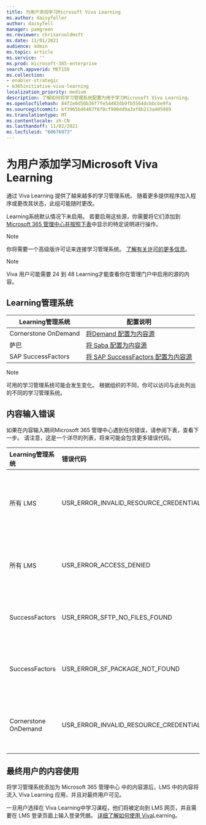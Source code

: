 ```yaml
---
title: 为用户添加学习Microsoft Viva Learning
ms.author: daisyfeller
author: daisyfell
manager: pamgreen
ms.reviewer: chrisarnoldmsft
ms.date: 11/01/2021
audience: admin
ms.topic: article
ms.service: ''
ms.prod: microsoft-365-enterprise
search.appverid: MET150
ms.collection:
- enabler-strategic
- m365initiative-viva-learning
localization_priority: medium
description: 了解如何将学习管理系统配置为用于学习Microsoft Viva Learning。
ms.openlocfilehash: 84f2e0d50b36f7fe54d82db9fb5564dcbbcbe9fa
ms.sourcegitcommit: bf3965b46487f6f8cf900dd9a3af8b213a405989
ms.translationtype: MT
ms.contentlocale: zh-CN
ms.lasthandoff: 11/02/2021
ms.locfileid: "60676973"
---
```

# <a name="add-learning-management-systems-for-microsoft-viva-learning"></a>为用户添加学习Microsoft Viva Learning

通过 Viva Learning 提供了越来越多的学习管理系统。 随着更多提供程序加入程序或更改其状态，此组可能随时更改。

Learning系统默认情况下未启用。 若要启用这些源，你需要将它们添加到[Microsoft 365 管理中心并按照下表](content-sources-365-admin-center.md#configure-settings-for-the-learning-content-sources)中显示的特定说明进行操作。

>[!NOTE]
>你将需要一个高级版许可证来连接学习管理系统。 [了解有关许可的更多信息](https://www.microsoft.com/microsoft-viva/learning)。

>[!NOTE]
>Viva 用户可能需要 24 到 48 Learning才能查看你在管理门户中启用的源的内容。

## <a name="learning-management-systems"></a>Learning管理系统

|Learning管理系统  |配置说明  |
|---------|---------|
|Cornerstone OnDemand |[将Demand 配置为内容源](configure-cornerstone-content-source.md)         |
|萨巴    |[将 Saba 配置为内容源](configure-saba-content-source.md)         |
|SAP SuccessFactors   |[将 SAP SuccessFactors 配置为内容源](configure-successfactors-content-source.md)         |

>[!NOTE]
>可用的学习管理系统可能会发生变化。 根据组织的不同，你可以访问与此处列出的不同的学习管理系统。

## <a name="content-ingestion-errors"></a>内容输入错误

如果在内容输入期间Microsoft 365 管理中心遇到任何错误，请参阅下表，查看下一步。 请注意，这是一个详尽的列表，将来可能会包含更多错误代码。

|Learning管理系统 |错误代码 |错误代码说明 |
|:----------------|:----------|:----------------------|
|所有 LMS |USR_ERROR_INVALID_RESOURCE_CREDENTIALS |提供的身份验证凭据无效。 请确保输入正确的凭据。 有关更多详细信息，请联系 Microsoft 客户支持部门。 |
|所有 LMS |USR_ERROR_ACCESS_DENIED |合作伙伴拒绝访问。 确认您输入的凭据正确无误，或与内容提供商的支持团队联系。 |
|SuccessFactors |USR_ERROR_SFTP_NO_FILES_FOUND |没有新内容，因为 SuccessFactors SFTP 服务器中不存在文件。 |
|SuccessFactors |USR_ERROR_SF_PACKAGE_NOT_FOUND |在 SuccessFactors SFTP 服务器中找不到作为所需包被作为所需包的新内容。 |
|Cornerstone OnDemand |USR_ERROR_INVALID_RESOURCE_CREDENTIALS |提供的身份验证凭据无效。 确保凭据从在Microsoft Viva Learning中复制。 |

## <a name="content-consumption-for-end-users"></a>最终用户的内容使用

将学习管理系统添加为 Microsoft 365 管理中心 中的内容源后，LMS 中的内容将流入 Viva Learning 应用，并且对最终用户可见。

一旦用户选择在 Viva Learning中学习课程，他们将被定向到 LMS 网页，并且需要在 LMS 登录页面上输入登录凭据。 [详细了解如何使用 Viva](https://support.microsoft.com/office/01bfed12-c327-41e0-a68f-7fa527dcc98a)Learning。
